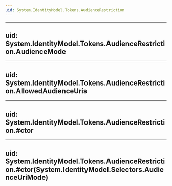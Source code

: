 ```yaml
---
uid: System.IdentityModel.Tokens.AudienceRestriction
---
```


---
uid: System.IdentityModel.Tokens.AudienceRestriction.AudienceMode
---

---
uid: System.IdentityModel.Tokens.AudienceRestriction.AllowedAudienceUris
---

---
uid: System.IdentityModel.Tokens.AudienceRestriction.#ctor
---

---
uid: System.IdentityModel.Tokens.AudienceRestriction.#ctor(System.IdentityModel.Selectors.AudienceUriMode)
---
